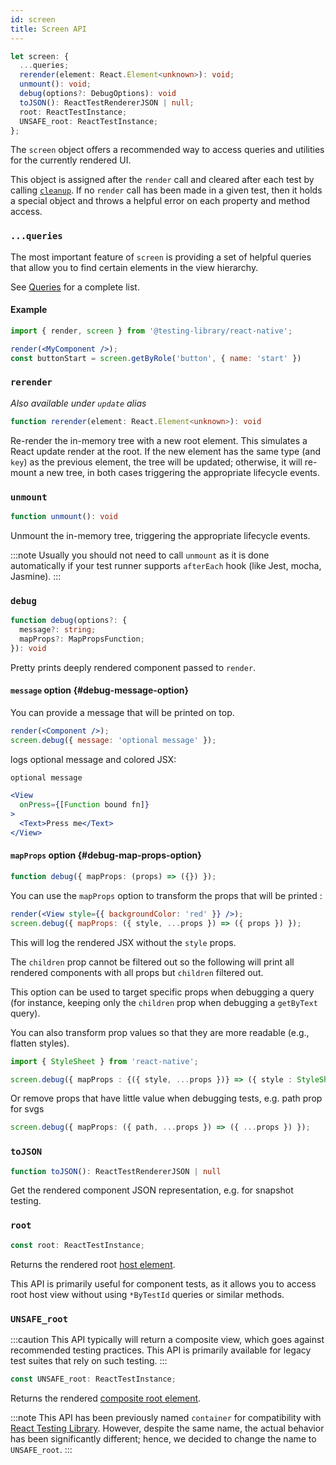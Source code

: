 ```yaml
---
id: screen
title: Screen API
---
```


```ts
let screen: {
  ...queries;
  rerender(element: React.Element<unknown>): void;
  unmount(): void;
  debug(options?: DebugOptions): void
  toJSON(): ReactTestRendererJSON | null;
  root: ReactTestInstance;
  UNSAFE_root: ReactTestInstance;
};
```

The `screen` object offers a recommended way to access queries and utilities for the currently rendered UI.

This object is assigned after the `render` call and cleared after each test by calling [`cleanup`](other#cleanup). If no `render` call has been made in a given test, then it holds a special object and throws a helpful error on each property and method access.

### `...queries`

The most important feature of `screen` is providing a set of helpful queries that allow you to find certain elements in the view hierarchy.

See [Queries](./Queries.md) for a complete list.

#### Example

```jsx
import { render, screen } from '@testing-library/react-native';

render(<MyComponent />);
const buttonStart = screen.getByRole('button', { name: 'start' })
```

### `rerender`

_Also available under `update` alias_

```ts
function rerender(element: React.Element<unknown>): void
```

Re-render the in-memory tree with a new root element. This simulates a React update render at the root. If the new element has the same type (and `key`) as the previous element, the tree will be updated; otherwise, it will re-mount a new tree, in both cases triggering the appropriate lifecycle events.

### `unmount`

```ts
function unmount(): void
```

Unmount the in-memory tree, triggering the appropriate lifecycle events.

:::note
Usually you should not need to call `unmount` as it is done automatically if your test runner supports `afterEach` hook (like Jest, mocha, Jasmine).
:::

### `debug`

```ts
function debug(options?: {
  message?: string;
  mapProps?: MapPropsFunction;
}): void
```

Pretty prints deeply rendered component passed to `render`.

#### `message` option {#debug-message-option}

You can provide a message that will be printed on top.

```jsx
render(<Component />);
screen.debug({ message: 'optional message' });
```

logs optional message and colored JSX:

```jsx
optional message

<View
  onPress={[Function bound fn]}
>
  <Text>Press me</Text>
</View>
```

#### `mapProps` option {#debug-map-props-option}

```ts
function debug({ mapProps: (props) => ({}) });
```

You can use the `mapProps` option to transform the props that will be printed :

```jsx
render(<View style={{ backgroundColor: 'red' }} />);
screen.debug({ mapProps: ({ style, ...props }) => ({ props }) });
```

This will log the rendered JSX without the `style` props.

The `children` prop cannot be filtered out so the following will print all rendered components with all props but `children` filtered out.

This option can be used to target specific props when debugging a query (for instance, keeping only the `children` prop when debugging a `getByText` query).

You can also transform prop values so that they are more readable (e.g., flatten styles).

```ts
import { StyleSheet } from 'react-native';

screen.debug({ mapProps : {({ style, ...props })} => ({ style : StyleSheet.flatten(style), ...props }) });
```

Or remove props that have little value when debugging tests, e.g. path prop for svgs

```ts
screen.debug({ mapProps: ({ path, ...props }) => ({ ...props }) });
```

### `toJSON`

```ts
function toJSON(): ReactTestRendererJSON | null
```

Get the rendered component JSON representation, e.g. for snapshot testing.

### `root`

```ts
const root: ReactTestInstance;
```

Returns the rendered root [host element](testing-env#host-and-composite-components).

This API is primarily useful for component tests, as it allows you to access root host view without using `*ByTestId` queries or similar methods.

### `UNSAFE_root`

:::caution
This API typically will return a composite view, which goes against recommended testing practices. This API is primarily available for legacy test suites that rely on such testing.
:::

```ts
const UNSAFE_root: ReactTestInstance;
```

Returns the rendered [composite root element](testing-env#host-and-composite-components).

:::note
This API has been previously named `container` for compatibility with [React Testing Library](https://testing-library.com/docs/react-testing-library/other#container-1). However, despite the same name, the actual behavior has been significantly different; hence, we decided to change the name to `UNSAFE_root`.
:::

